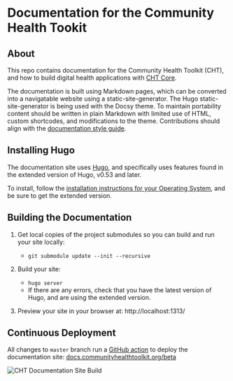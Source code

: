 # Documentation for the Community Health Tookit

## About

This repo contains documentation for the Community Health Toolkit (CHT), and how to build digital health applications with [CHT Core](https://github.com/medic/cht-core).

The documentation is built using Markdown pages, which can be converted into a navigatable website using a static-site-generator. The Hugo static-site-generator is being used with the Docsy theme. To maintain portability content should be written in plain Markdown with limited use of HTML, custom shortcodes, and modifications to the theme. Contributions should align with the [documentation style guide](content/en/docs-style-guide.md).

## Installing Hugo

The documentation site uses [Hugo](https://gohugo.io/), and specifically uses features found in the extended version of Hugo, v0.53 and later.

To install, follow the [installation instructions for your Operating System](https://gohugo.io/getting-started/installing/), and be sure to get the extended version.

## Building the Documentation

1. Get local copies of the project submodules so you can build and run your site locally:
   - `git submodule update --init --recursive`

2. Build your site:
   - `hugo server`
   - If there are any errors, check that you have the latest version of Hugo, and are using the extended version.

3. Preview your site in your browser at: http://localhost:1313/

## Continuous Deployment

All changes to `master` branch run a [GitHub action](.github/workflows/ci.yml) to deploy the documentation site: [docs.communityhealthtoolkit.org/beta](https://docs.communityhealthtoolkit.org/beta)

![CHT Documentation Site Build](https://github.com/medic/beta/workflows/CHT%20Documentation%20Site%20Build/badge.svg)
